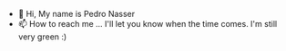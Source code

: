 - 👋 Hi, My name is Pedro Nasser
- 📫 How to reach me ... I'll let you know when the time comes. I'm still very green :)

<!---
nasseraguiarfilho/nasseraguiarfilho is a ✨ special ✨ repository because its `README.md` (this file) appears on your GitHub profile.
You can click the Preview link to take a look at your changes.
--->
